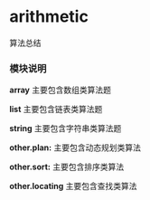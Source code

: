 # arithmetic
算法总结

### 模块说明

**array**  主要包含数组类算法题

**list**  主要包含链表类算法题

**string**  主要包含字符串类算法题

**other.plan:** 主要包含动态规划类算法

**other.sort:** 主要包含排序类算法

**other.locating** 主要包含查找类算法